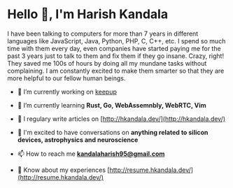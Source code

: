 <h1>Hello 👋, I'm Harish Kandala</h1>
I have been talking to computers for more than 7 years in different languages like JavaScript, Java, Python, PHP, C, C++, etc. I spend so much time with them every day, even companies have started paying me for the past 3 years just to talk to them and fix them if they go insane. Crazy, right! They saved me 100s of hours by doing all my mundane tasks without complaining. I am constantly excited to make them smarter so that they are more helpful to our fellow human beings.

<br>

- 🔭 I’m currently working on [keepup](http://keepup.hkandala.dev/)

- 🌱 I’m currently learning **Rust, Go, WebAssemnbly, WebRTC, Vim**

- 📝 I regulary write articles on [http://hkandala.dev/](http://hkandala.dev/)

- 💬 I'm excited to have conversations on **anything related to silicon devices, astrophysics and neuroscience**

- 📫 How to reach me **kandalaharish95@gmail.com**

- 📄 Know about my experiences [http://resume.hkandala.dev/](http://resume.hkandala.dev/)
